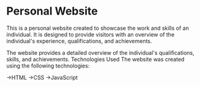 # Personal Website
This is a personal website created to showcase the work and skills of an individual. It is designed to provide visitors with an overview of the individual's experience, qualifications, and achievements. 

The website provides a detailed overview of the individual's qualifications, skills, and achievements. Technologies Used
The website was created using the following technologies:

->HTML
->CSS
->JavaScript
